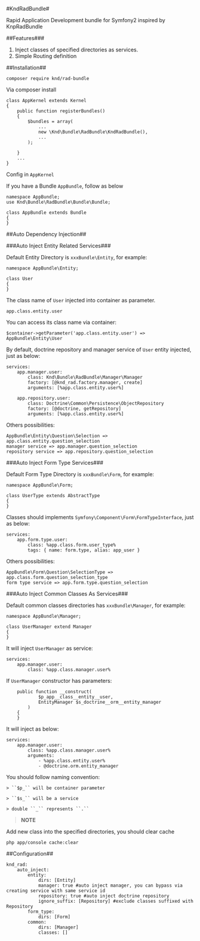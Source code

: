 #KndRadBundle#

Rapid Application Development bundle for Symfony2 inspired by KnpRadBundle

##Features###

 1. Inject classes of specified directories as services.
 2. Simple Routing definition


##Installation##

    composer require knd/rad-bundle
    
Via composer install 

    class AppKernel extends Kernel
    {
        public function registerBundles()
        {
            $bundles = array(
                ...
                new \Knd\Bundle\RadBundle\KndRadBundle(),
                ...
            );
    
        }
        ...
    }
    
Config in ``AppKernel``

If you have a Bundle ``AppBundle``, follow as below

    namespace AppBundle;
    use Knd\Bundle\RadBundle\Bundle\Bundle;
    
    class AppBundle extends Bundle
    {
    }
    
##Auto Dependency Injection##

###Auto Inject Entity Related Services###

Default Entity Directory is ``xxxBundle\Entity``, for example:

    namespace AppBundle\Entity;
    
    class User
    {
    }
    
The class name of ``User`` injected into container as parameter.

    app.class.entity.user
    
You can access its class name via container:

    $container->getParameter('app.class.entity.user') => AppBundle\Entity\User
    
    
By default, doctrine repository and manager service of ``User`` entity injected, just as below:

    services:
        app.manager.user:
            class: Knd\Bundle\RadBundle\Manager\Manager
            factory: [@knd_rad.factory.manager, create]
            arguments: [%app.class.entity.user%]    
                 
        app.repository.user:
            class: Doctrine\Common\Persistence\ObjectRepository
            factory: [@doctrine, getRepository]
            arguments: [%app.class.entity.user%]

Others possibilities:

    AppBundle\Entity\Question\Selection => app.class.entity.question_selection
    manager service => app.manager.question_selection
    repository service => app.repository.question_selection
    
###Auto Inject Form Type Services###

Default Form Type Directory is ``xxxBundle\Form``, for example:

    namespace AppBundle\Form;
    
    class UserType extends AbstractType
    {
    }
    
Classes should implements ``Symfony\Component\Form\FormTypeInterface``, just as below:

    services:
        app.form.type.user:
            class: %app.class.form.user_type%
            tags: { name: form.type, alias: app_user }
            
Others possibilities:
    
    AppBundle\Form\Question\SelectionType => app.class.form.question_selection_type
    form type service => app.form.type.question_selection
    
###Auto Inject Common Classes As Services###

Default common classes directories has ``xxxBundle\Manager``, for example:

    namespace AppBundle\Manager;

    class UserManager extend Manager
    {
    }
    
It will inject ``UserManager`` as service:
    
    services:
        app.manager.user:
            class: %app.class.manager.user%
            
If ``UserManager`` constructor has parameters:
        
        public function __construct(
                $p_app__class__entity__user,
                EntityManager $s_doctrine__orm__entity_manager
            )
        {
        }
        
It will inject as below:

    services:
        app.manager.user:
            class: %app.class.manager.user%
            arguments: 
                - %app.class.entity.user%
                - @doctrine.orm.entity_manager
        
You should follow naming convention:
 
    > ``$p_`` will be container parameter
     
    > ``$s_`` will be a service 
    
    > double ``_`` represents ``.``
    

> **NOTE**

Add new class into the specified directories, you should clear cache

    php app/console cache:clear
    
##Configuration##

    knd_rad:
        auto_inject:
            entity:
                dirs: [Entity] 
                manager: true #auto inject manager, you can bypass via creating service with same service id
                repository: true #auto inject doctrine repository
                ignore_suffix: [Repository] #exclude classes suffixed with Repository
            form_type:
                dirs: [Form]
            common:
                dirs: [Manager]
                classes: []
              
            